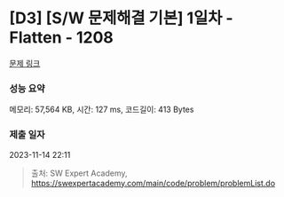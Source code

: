 # [D3] [S/W 문제해결 기본] 1일차 - Flatten - 1208 

[문제 링크](https://swexpertacademy.com/main/code/problem/problemDetail.do?contestProbId=AV139KOaABgCFAYh) 

### 성능 요약

메모리: 57,564 KB, 시간: 127 ms, 코드길이: 413 Bytes

### 제출 일자

2023-11-14 22:11



> 출처: SW Expert Academy, https://swexpertacademy.com/main/code/problem/problemList.do